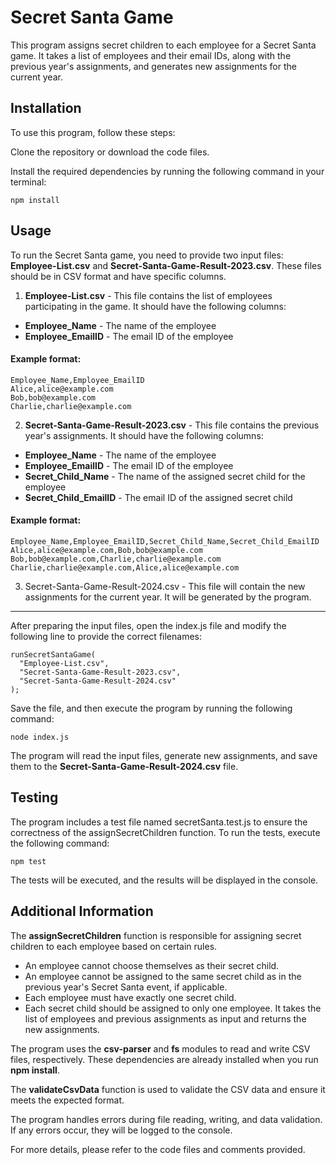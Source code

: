 # Secret Santa Game

This program assigns secret children to each employee for a Secret Santa game. It takes a list of employees and their email IDs, along with the previous year's assignments, and generates new assignments for the current year.

## Installation

To use this program, follow these steps:

Clone the repository or download the code files.

Install the required dependencies by running the following command in your terminal:

```
npm install
```

## Usage

To run the Secret Santa game, you need to provide two input files: **Employee-List.csv** and **Secret-Santa-Game-Result-2023.csv**. These files should be in CSV format and have specific columns.

1. **Employee-List.csv** - This file contains the list of employees participating in the game. It should have the following columns:

- **Employee_Name** - The name of the employee
- **Employee_EmailID** - The email ID of the employee

#### Example format:

```
Employee_Name,Employee_EmailID
Alice,alice@example.com
Bob,bob@example.com
Charlie,charlie@example.com
```

2. **Secret-Santa-Game-Result-2023.csv** - This file contains the previous year's assignments. It should have the following columns:

- **Employee_Name** - The name of the employee
- **Employee_EmailID** - The email ID of the employee
- **Secret_Child_Name** - The name of the assigned secret child for the employee
- **Secret_Child_EmailID** - The email ID of the assigned secret child

#### Example format:

```
Employee_Name,Employee_EmailID,Secret_Child_Name,Secret_Child_EmailID
Alice,alice@example.com,Bob,bob@example.com
Bob,bob@example.com,Charlie,charlie@example.com
Charlie,charlie@example.com,Alice,alice@example.com
```

3. Secret-Santa-Game-Result-2024.csv - This file will contain the new assignments for the current year. It will be generated by the program.

---

After preparing the input files, open the index.js file and modify the following line to provide the correct filenames:

```
runSecretSantaGame(
  "Employee-List.csv",
  "Secret-Santa-Game-Result-2023.csv",
  "Secret-Santa-Game-Result-2024.csv"
);
```

Save the file, and then execute the program by running the following command:

```
node index.js
```

The program will read the input files, generate new assignments, and save them to the **Secret-Santa-Game-Result-2024.csv** file.

## Testing

The program includes a test file named secretSanta.test.js to ensure the correctness of the assignSecretChildren function. To run the tests, execute the following command:

```
npm test
```

The tests will be executed, and the results will be displayed in the console.

## Additional Information

The **assignSecretChildren** function is responsible for assigning secret children to each employee based on certain rules.

- An employee cannot choose themselves as their secret child.
- An employee cannot be assigned to the same secret child as in the previous
  year's Secret Santa event, if applicable.
- Each employee must have exactly one secret child.
- Each secret child should be assigned to only one employee.
  It takes the list of employees and previous assignments as input and returns the new assignments.

The program uses the **csv-parser** and **fs** modules to read and write CSV files, respectively. These dependencies are already installed when you run **npm install**.

The **validateCsvData** function is used to validate the CSV data and ensure it meets the expected format.

The program handles errors during file reading, writing, and data validation. If any errors occur, they will be logged to the console.

For more details, please refer to the code files and comments provided.
